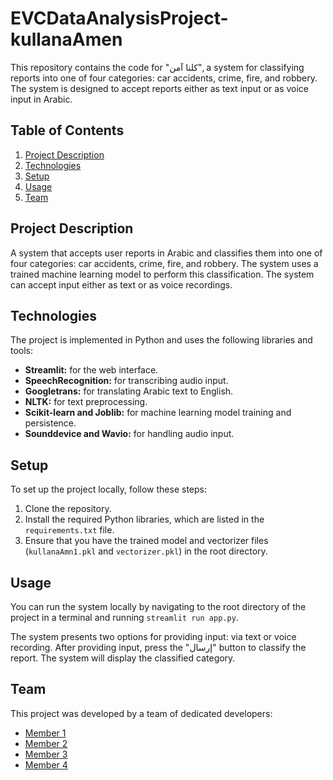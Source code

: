# EVCDataAnalysisProject-kullanaAmen

This repository contains the code for "كلنا آمن", a system for classifying reports into one of four categories: car accidents, crime, fire, and robbery. The system is designed to accept reports either as text input or as voice input in Arabic.

## Table of Contents

1. [Project Description](#project-description)
2. [Technologies](#technologies)
3. [Setup](#setup)
4. [Usage](#usage)
5. [Team](#team)

## Project Description

A system that accepts user reports in Arabic and classifies them into one of four categories: car accidents, crime, fire, and robbery. The system uses a trained machine learning model to perform this classification. The system can accept input either as text or as voice recordings.

## Technologies

The project is implemented in Python and uses the following libraries and tools:

- **Streamlit:** for the web interface.
- **SpeechRecognition:** for transcribing audio input.
- **Googletrans:** for translating Arabic text to English.
- **NLTK:** for text preprocessing.
- **Scikit-learn and Joblib:** for machine learning model training and persistence.
- **Sounddevice and Wavio:** for handling audio input.

## Setup

To set up the project locally, follow these steps:

1. Clone the repository.
2. Install the required Python libraries, which are listed in the `requirements.txt` file.
3. Ensure that you have the trained model and vectorizer files (`kullanaAmn1.pkl` and `vectorizer.pkl`) in the root directory.

## Usage

You can run the system locally by navigating to the root directory of the project in a terminal and running `streamlit run app.py`.

The system presents two options for providing input: via text or voice recording. After providing input, press the "إرسال" button to classify the report. The system will display the classified category.

## Team

This project was developed by a team of dedicated developers:

- [Member 1](https://github.com/zain-codes)
- [Member 2](https://github.com/Member2)
- [Member 3](https://github.com/Member3)
- [Member 4](https://github.com/Member4)
